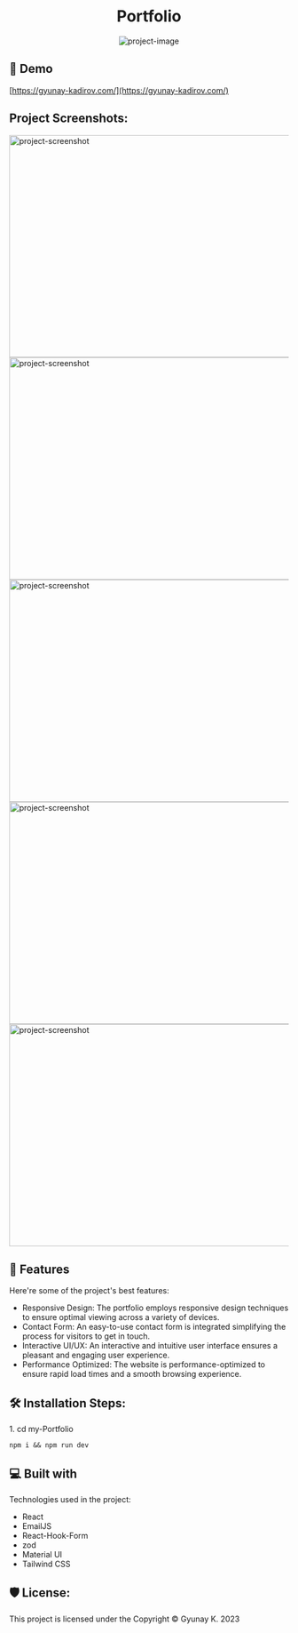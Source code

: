 <h1 align="center" id="title">Portfolio</h1>

<p align="center"><img src="https://ik.imagekit.io/riviaa/Portfolio/image.png?updatedAt=1704579598513" alt="project-image"></p>

<h2>🚀 Demo</h2>

[https://gyunay-kadirov.com/](https://gyunay-kadirov.com/)

<h2>Project Screenshots:</h2>

<img src="https://ik.imagekit.io/riviaa/Portfolio/Screenshot%202023-07-30%20at%204.08.52%20PM.png?updatedAt=1691271644557" alt="project-screenshot" width="750" height="400/">

<img src="https://ik.imagekit.io/riviaa/Portfolio/image-1.png?updatedAt=1704579593954" alt="project-screenshot" width="750" height="400/">
<img src="https://ik.imagekit.io/riviaa/Portfolio/image-2.png?updatedAt=1704579594232" alt="project-screenshot" width="750" height="400/">

<img src="https://ik.imagekit.io/riviaa/Portfolio/image-3.png?updatedAt=1704579596171" alt="project-screenshot" width="750" height="400/">

<img src="https://ik.imagekit.io/riviaa/Portfolio/image-4.png?updatedAt=1704579593867" alt="project-screenshot" width="750" height="400/">

  
  
<h2>🧐 Features</h2>

Here're some of the project's best features:

*   Responsive Design: The portfolio employs responsive design techniques to ensure optimal viewing across a variety of devices.
*   Contact Form: An easy-to-use contact form is integrated simplifying the process for visitors to get in touch.
*   Interactive UI/UX: An interactive and intuitive user interface ensures a pleasant and engaging user experience.
*   Performance Optimized: The website is performance-optimized to ensure rapid load times and a smooth browsing experience.

<h2>🛠️ Installation Steps:</h2>

<p>1. cd my-Portfolio</p>

```
npm i && npm run dev
```

  
  
<h2>💻 Built with</h2>

Technologies used in the project:

*   React
*   EmailJS
*   React-Hook-Form
*   zod
*   Material UI
*   Tailwind CSS

<h2>🛡️ License:</h2>

This project is licensed under the Copyright © Gyunay K. 2023
